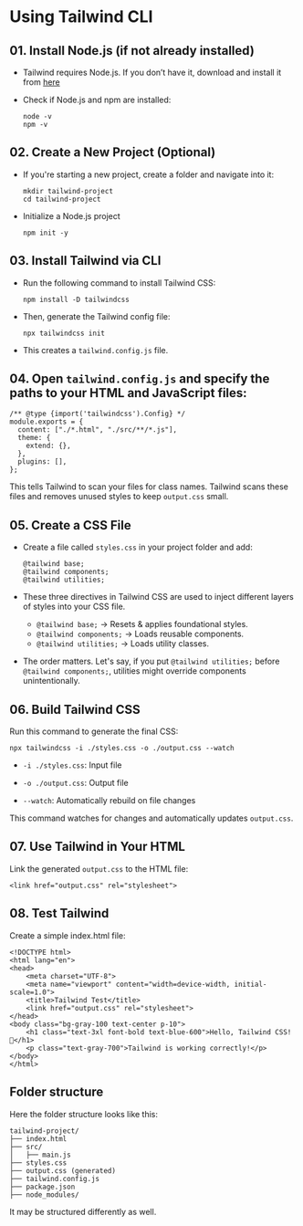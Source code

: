 # Using Tailwind CLI

## 01. Install Node.js (if not already installed)

- Tailwind requires Node.js. If you don’t have it, download and install it from [here](https://nodejs.org/en/download)

- Check if Node.js and npm are installed:

    ```
    node -v
    npm -v
    ```

## 02. Create a New Project (Optional)

- If you're starting a new project, create a folder and navigate into it:

    ```
    mkdir tailwind-project
    cd tailwind-project
    ```
- Initialize a Node.js project
    ```
    npm init -y
    ```

## 03. Install Tailwind via CLI
- Run the following command to install Tailwind CSS:
    ```
    npm install -D tailwindcss
    ```

- Then, generate the Tailwind config file:
    ```
    npx tailwindcss init
    ```

- This creates a `tailwind.config.js` file.

## 04. Open `tailwind.config.js` and specify the paths to your HTML and JavaScript files:

```
/** @type {import('tailwindcss').Config} */
module.exports = {
  content: ["./*.html", "./src/**/*.js"],
  theme: {
    extend: {},
  },
  plugins: [],
};
```
This tells Tailwind to scan your files for class names. Tailwind scans these files and removes unused styles to keep ```output.css``` small.

## 05. Create a CSS File

- Create a file called `styles.css` in your project folder and add:

    ```
    @tailwind base;
    @tailwind components;
    @tailwind utilities;
    ```

- These three directives in Tailwind CSS are used to inject different layers of styles into your CSS file.

    - `@tailwind base;` → Resets & applies foundational styles.
    - `@tailwind components;` → Loads reusable components.
    - `@tailwind utilities;` → Loads utility classes.

- The order matters. Let's say, if you put `@tailwind utilities;` before `@tailwind components;`, utilities might override components unintentionally.

## 06. Build Tailwind CSS

Run this command to generate the final CSS:

```
npx tailwindcss -i ./styles.css -o ./output.css --watch
```

- ```-i ./styles.css```: Input file

- ```-o ./output.css```: Output file

- ```--watch```: Automatically rebuild on file changes

This command watches for changes and automatically updates ```output.css```.

## 07. Use Tailwind in Your HTML

Link the generated ```output.css``` to the HTML file:
```
<link href="output.css" rel="stylesheet">
```
## 08. Test Tailwind

Create a simple index.html file:

```
<!DOCTYPE html>
<html lang="en">
<head>
    <meta charset="UTF-8">
    <meta name="viewport" content="width=device-width, initial-scale=1.0">
    <title>Tailwind Test</title>
    <link href="output.css" rel="stylesheet">
</head>
<body class="bg-gray-100 text-center p-10">
    <h1 class="text-3xl font-bold text-blue-600">Hello, Tailwind CSS! 🎨</h1>
    <p class="text-gray-700">Tailwind is working correctly!</p>
</body>
</html>
```

## Folder structure

Here the folder structure looks like this:

```
tailwind-project/
├── index.html
├── src/
│   ├── main.js
├── styles.css
├── output.css (generated)
├── tailwind.config.js
├── package.json
├── node_modules/

```

It may be structured differently as well.